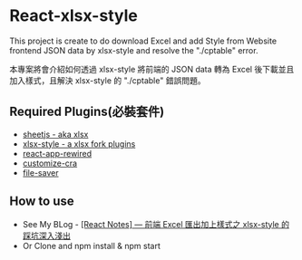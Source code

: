 # React-xlsx-style

This project is create to do download Excel and add Style from Website frontend JSON data by xlsx-style and resolve the "./cptable" error.

本專案將會介紹如何透過 xlsx-style 將前端的 JSON data 轉為 Excel 後下載並且加入樣式，且解決 xlsx-style 的 "./cptable" 錯誤問題。

## Required Plugins(必裝套件)

- [sheetjs - aka xlsx](https://github.com/SheetJS/sheetjs)
- [xlsx-style - a xlsx fork plugins](https://github.com/protobi/js-xlsx/tree/beta#readme)
- [react-app-rewired](https://github.com/timarney/react-app-rewired)
- [customize-cra](https://github.com/arackaf/customize-cra)
- [file-saver](https://github.com/eligrey/FileSaver.js)


## How to use

- See My BLog - [[React Notes] — 前端 Excel 匯出加上樣式之 xlsx-style 的踩坑深入淺出](https://rexhung0302.github.io/2021/07/29/20210729/)
- Or Clone and npm install & npm start